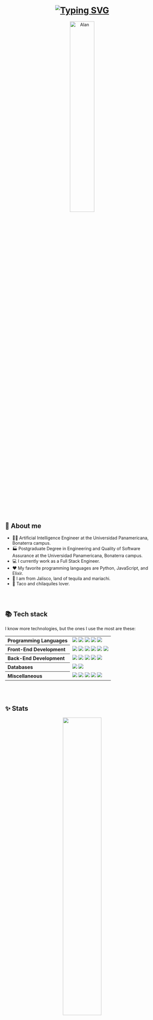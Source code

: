 <div align="center">    
    <h1>
        <a href="https://git.io/typing-svg"><img src="https://readme-typing-svg.demolab.com?font=Fira+Code&size=50&duration=2000&pause=1000&color=F7E6D6&background=FF000000&center=true&multiline=true&width=1500&height=120&lines=Hello!+I'm+Alan+Salazar;A.I.+Engineer+%7C+Software+Engineer" alt="Typing SVG" /></a>
    </h1>
    <img width="40%" style="border-radius: 20px" src="https://res.cloudinary.com/practicaldev/image/fetch/s--bps7AfHw--/c_limit%2Cf_auto%2Cfl_progressive%2Cq_66%2Cw_880/https://dev-to-uploads.s3.amazonaws.com/uploads/articles/q14omw151lskl5h5qkyt.gif" alt="Alan" />
</div>
<br><br><br>

**<h2>🤠 About me</h2>**

* 👨‍🎓 Artificial Intelligence Engineer at the Universidad Panamericana, Bonaterra campus.
* 🏭 Postgraduate Degree in Engineering and Quality of Software Assurance at the Universidad Panamericana, Bonaterra campus.
* 💻 I currently work as a Full Stack Engineer.
* ❤️ My favorite programming languages are Python, JavaScript, and Elixir.
* 📍 I am from Jalisco, land of tequila and mariachi.
* 🌮 Taco and chilaquiles lover.

<br>
<br>

**<h2>📚 Tech stack</h2>**

I know more technologies, but the ones I use the most are these:
<table>
    <tr>
        <th align="left">Programming Languages</th>
        <td>
            <a href=""><img src="https://img.shields.io/badge/javascript-323330.svg?style=for-the-badge&logo=javascript&logoColor=F7DF1E"></a>
            <a href=""><img src="https://img.shields.io/badge/typescript-white.svg?style=for-the-badge&logo=typescript&logoColor=blue"></a>
            <a href=""><img src="https://img.shields.io/badge/elixir-white.svg?style=for-the-badge&logo=elixir&logoColor=purple"></a>
            <a href=""><img src="https://img.shields.io/badge/python-blue.svg?style=for-the-badge&logo=python&logoColor=white"></a>
            <a href=""><img src="https://img.shields.io/badge/C%23-239120.svg?style=for-the-badge&logo=c-sharp&logoColor=white"></a>
        </td>
    </tr>
    <tr>
        <th align="left">Front-End Development</th>
        <td>
            <a href=""><img src="https://img.shields.io/badge/react.js-20232A.svg?style=for-the-badge&logo=react&logoColor=61DAFB"></a>
            <a href=""><img src="https://img.shields.io/badge/next.js-black.svg?style=for-the-badge&logo=nextdotjs&logoColor=white"></a>
            <a href=""><img src="https://img.shields.io/badge/phoenix_framework-453634.svg?style=for-the-badge&logo=phoenix-framework&logoColor=fd4f00"></a>
            <a href=""><img src="https://img.shields.io/badge/html5-E34F26.svg?style=for-the-badge&logo=html5&logoColor=white"></a>
            <a href=""><img src="https://img.shields.io/badge/css3-1572B6.svg?style=for-the-badge&logo=css3&logoColor=white"></a>
            <a href=""><img src="https://img.shields.io/badge/tailwind_css-162333.svg?style=for-the-badge&logo=tailwindcss&logoColor=white"></a>
        </td>
    </tr>
    <tr>
        <th align="left">Back-End Development</th>
        <td>
            <a href=""><img src="https://img.shields.io/badge/node.js-339933.svg?style=for-the-badge&logo=nodedotjs&logoColor=white"></a>
            <a href=""><img src="https://img.shields.io/badge/express-white.svg?style=for-the-badge&logo=express&logoColor=black"></a>
            <a href=""><img src="https://img.shields.io/badge/phoenix_framework-453634.svg?style=for-the-badge&logo=phoenix-framework&logoColor=fd4f00"></a>
            <a href=""><img src="https://img.shields.io/badge/.net-512BD4.svg?style=for-the-badge&logo=dotnet&logoColor=white"></a>
            <a href=""><img src="https://img.shields.io/badge/graphql-1b1a2d.svg?style=for-the-badge&logo=graphql&logoColor=d522f4"></a>
        </td>
    </tr>
    <tr>
        <th align="left">Databases</th>
        <td>
            <a href=""><img src="https://img.shields.io/badge/postgresql-white.svg?style=for-the-badge&logo=postgresql&logoColor=blue"></a>
            <a href=""><img src="https://img.shields.io/badge/mysql-blue.svg?style=for-the-badge&logo=mysql&logoColor=white"></a>
        </td>
    </tr>
    <tr>
        <th align="left">Miscellaneous</th>
        <td>
            <a href=""><img src="https://img.shields.io/badge/git-E44C30.svg?style=for-the-badge&logo=git&logoColor=white"></a>
            <a href=""><img src="https://img.shields.io/badge/github-100000.svg?style=for-the-badge&logo=github&logoColor=white"></a>
            <a href=""><img src="https://img.shields.io/badge/machine_learning-white.svg?style=for-the-badge"></a>
            <a href=""><img src="https://img.shields.io/badge/deep_learning-870454.svg?style=for-the-badge"></a>
            <a href=""><img src="https://img.shields.io/badge/pytorch-white.svg?style=for-the-badge&logo=pytorch&logoColor=e03f2a"></a>
        </td>
    </tr>
</table>

<br>
<br>

**<h2>✨ Stats</h2>**

<div align="center">

<p align="center">
  <img height="50%" width="auto" src ="https://github-readme-stats.vercel.app/api?username=ASASauqui&show_icons=true&count_private=true&theme=apprentice&hide_border=true&hide=contribs&bg_color=00000000">
  <img height="50%" width="auto" src ="https://github-readme-stats.vercel.app/api/top-langs/?username=ASASauqui&layout=compact&hide_border=true&theme=apprentice&bg_color=00000000&hide=jupyter%20notebook,css">
  <img src ="https://github-readme-streak-stats.herokuapp.com?user=ASASauqui&theme=apprentice&hide_border=true&background=FFFFFF00">
</p>

<p align="center">
    <img src="https://github-profile-trophy.vercel.app/?username=ASASauqui&theme=gruvbox"/>
</p>

<br>
<br>

**<h2>📫 Get in touch</h2>**

If you are interested in my profile, my person or you simply want to suggest something to improve, you can contact me at:

<br>

<div align="center">
    <a href="https://www.linkedin.com/in/alan-samuel-aguirre-salazar">
        <img src="https://img.shields.io/badge/linkedin-0e76a8.svg?style=for-the-badge&logo=linkedin&logoColor=white">
    </a>
    <a href="mailto:ASASauqui@protonmail.com">
        <img src="https://img.shields.io/badge/protonmail-31074f.svg?style=for-the-badge&logo=protonmail&logoColor=white">
    </a>
    <a href="https://github.com/ASASauqui/ASASauqui/blob/main/resume/Resume%20-%20Alan%20Samuel%20Aguirre%20Salazar%20(2025).pdf">
        <img src="https://img.shields.io/badge/📃 resume-black.svg?style=for-the-badge">
    </a>
</div>
